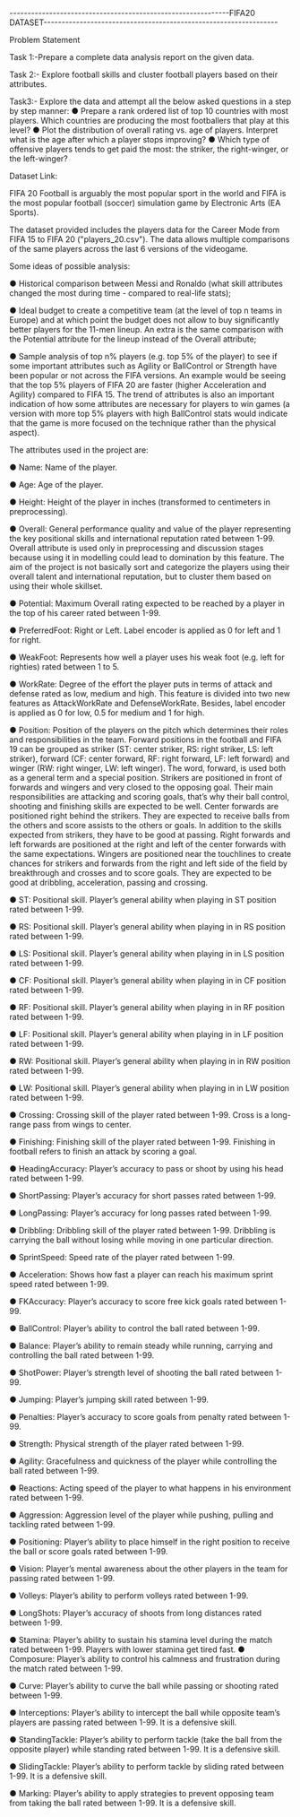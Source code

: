 -------------------------------------------------------------FIFA20 DATASET-----------------------------------------------------------------

Problem Statement

Task 1:-Prepare a complete data analysis report on the given data.

Task 2:- Explore football skills and cluster football players based on their attributes.

Task3:- Explore the data and attempt all the below asked questions in a
step by step manner:
     ● Prepare a rank ordered list of top 10 countries with most players. Which countries are producing the most footballers that play at this level?
     ● Plot the distribution of overall rating vs. age of players. Interpret what is the age after which a player stops improving?
     ● Which type of offensive players tends to get paid the most: the striker, the right-winger, or the left-winger? 



Dataset Link:

 FIFA 20 Football is arguably the most popular sport in the world and FIFA is the most popular football (soccer) simulation game by Electronic Arts (EA Sports).
 
The dataset provided includes the players data for the Career Mode from FIFA 15 to FIFA 20 ("players_20.csv"). The data allows multiple comparisons of the same players across the last 6 versions of the videogame.

Some ideas of possible analysis:

●	Historical comparison between Messi and Ronaldo (what skill attributes changed the most during time - compared to real-life stats);

●	Ideal budget to create a competitive team (at the level of top n teams in Europe) and at which point the budget does not allow to buy significantly better players for the 11-men lineup. An extra is the same comparison with the Potential attribute for the lineup instead of the Overall attribute;

●	Sample analysis of top n% players (e.g. top 5% of the player) to see if some important attributes such as Agility or BallControl or Strength have been popular or not across the FIFA versions. An example would be seeing that the top 5% players of FIFA 20 are faster (higher Acceleration and Agility) compared to FIFA 15. The trend of attributes is also an important indication of how some attributes are necessary for players to win games (a version with more top 5% players with high BallControl stats would indicate that the game is more focused on the technique rather than the physical aspect).


The attributes used in the project are:

●	Name: Name of the player.

●	Age: Age of the player.

●	Height: Height of the player in inches (transformed to centimeters in preprocessing).

●	Overall: General performance quality and value of the player representing the key positional skills and international reputation rated between 1-99. Overall attribute is used only in preprocessing and discussion stages because using it in modelling could lead to domination by this feature. The aim of the project is not basically sort and categorize the players using their overall talent and international reputation, but to cluster them based on using their whole skillset.

●	Potential: Maximum Overall rating expected to be reached by a player in the top of his career rated between 1-99.

●	PreferredFoot: Right or Left. Label encoder is applied as 0 for left and 1 for right.

●	WeakFoot: Represents how well a player uses his weak foot (e.g. left for righties) rated between 1 to 5.

●	WorkRate: Degree of the effort the player puts in terms of attack and defense rated as low, medium and high. This feature is divided into two new features as AttackWorkRate and DefenseWorkRate. Besides, label encoder is applied as 0 for low, 0.5 for medium and 1 for high.

●	Position: Position of the players on the pitch which determines their roles and responsibilities in the team. Forward positions in the football and FIFA 19 can be grouped as striker (ST: center striker, RS: right striker, LS: left striker), forward (CF: center forward, RF: right forward, LF: left forward) and winger (RW: right winger, LW: left winger). The word, forward, is used both as a general term and a special position. Strikers are positioned in front of forwards and wingers and very closed to the opposing goal. Their main responsibilities are attacking and scoring goals, that’s why their ball control, shooting and finishing skills are expected to be well. Center forwards are positioned right behind the strikers. They are expected to receive balls from the others and score assists to the others or goals. In addition to the skills expected from strikers, they have to be good at passing. Right forwards and left forwards are positioned at the right and left of the center forwards with the same expectations. Wingers are positioned near the touchlines to create chances for strikers and forwards from the right and left side of the field by breakthrough and crosses and to score goals. They are expected to be good at dribbling, acceleration, passing and crossing.

●	ST: Positional skill. Player’s general ability when playing in ST position rated between 1-99.

●	RS: Positional skill. Player’s general ability when playing in in RS position rated between 1-99.

●	LS: Positional skill. Player’s general ability when playing in in LS position rated between 1-99.

●	CF: Positional skill. Player’s general ability when playing in in CF position rated between 1-99.

●	RF: Positional skill. Player’s general ability when playing in in RF position rated between 1-99.

●	LF: Positional skill. Player’s general ability when playing in in LF position rated between 1-99.

●	RW: Positional skill. Player’s general ability when playing in in RW position rated between 1-99.

●	LW: Positional skill. Player’s general ability when playing in in LW position rated between 1-99.

●	Crossing: Crossing skill of the player rated between 1-99. Cross is a long-range pass from wings to center.

●	Finishing: Finishing skill of the player rated between 1-99. Finishing in football refers to finish an attack by scoring a goal.

●	HeadingAccuracy: Player’s accuracy to pass or shoot by using his head rated between 1-99.

●	ShortPassing: Player’s accuracy for short passes rated between 1-99.

●	LongPassing: Player’s accuracy for long passes rated between 1-99.

●	Dribbling: Dribbling skill of the player rated between 1-99. Dribbling is carrying the ball without losing while moving in one particular direction.

●	SprintSpeed: Speed rate of the player rated between 1-99.

●	Acceleration: Shows how fast a player can reach his maximum sprint speed rated between 1-99.

●	FKAccuracy: Player’s accuracy to score free kick goals rated between 1-99.

●	BallControl: Player’s ability to control the ball rated between 1-99.

●	Balance: Player’s ability to remain steady while running, carrying and controlling the ball rated between 1-99.

●	ShotPower: Player’s strength level of shooting the ball rated between 1-99.

●	Jumping: Player’s jumping skill rated between 1-99.

●	Penalties: Player’s accuracy to score goals from penalty rated between 1-99.

●	Strength: Physical strength of the player rated between 1-99.

●	Agility: Gracefulness and quickness of the player while controlling the ball rated between 1-99.

●	Reactions: Acting speed of the player to what happens in his environment rated between 1-99.

●	Aggression: Aggression level of the player while pushing, pulling and tackling rated between 1-99.

●	Positioning: Player’s ability to place himself in the right position to receive the ball or score goals rated between 1-99.

●	Vision: Player’s mental awareness about the other players in the team for passing rated between 1-99.

●	Volleys: Player’s ability to perform volleys rated between 1-99.

●	LongShots: Player’s accuracy of shoots from long distances rated between 1-99.

●	Stamina: Player’s ability to sustain his stamina level during the match rated between 1-99. Players with lower stamina get tired fast.
●	Composure: Player’s ability to control his calmness and frustration during the match rated between 1-99.

●	Curve: Player’s ability to curve the ball while passing or shooting rated between 1-99.

●	Interceptions: Player’s ability to intercept the ball while opposite team’s players are passing rated between 1-99. It is a defensive skill.

●	StandingTackle: Player’s ability to perform tackle (take the ball from the opposite player) while standing rated between 1-99. It is a defensive skill.

●	SlidingTackle: Player’s ability to perform tackle by sliding rated between 1-99. It is a defensive skill.

●	Marking: Player’s ability to apply strategies to prevent opposing team from taking the ball rated between 1-99. It is a defensive skill.  





